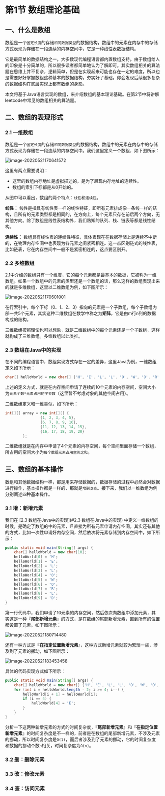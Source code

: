 # 第1节 数组理论基础

## 一、什么是数组

数组是一个`固定长度`的存储`相同数据类型`的数据结构，数组中的元素在内存中的存储方式表现为存储在一段连续的内存空间中，它是一种线性表数据结构。

它是最简单的数据结构之一，大多数现代编程语言都内置数组支持。由于数组给人的印象是十分简单的，所以很多读者都简单地认为了解即可。其实数组相关的算法题在思维上并不复杂，逻辑简单，但是在实现起来可能也存在一定的难度，所以也是需要好好掌握数组这种基本的数据结构，夯实好了基础，你会发现后续很多复杂的数据结构在底层实现上都有数组的身影。

本文将基于Java语言实现的数组，来介绍数组的基本理论基础。在第2节中将讲解leetcode中常见的数组相关的算法题。

## 二、数组的表现形式

### 2.1 一维数组

数组是一个`固定长度`的存储`相同数据类型`的数据结构，数组中的元素在内存中的存储方式表现为存储在一段连续的内存空间中。我们这里定义一个数组，如下图所示：

![image-20220521170641572](https://codingguide-1256975789.cos.ap-beijing.myqcloud.com/codingguide/img/image-20220521170641572.png)

这里有两点需要说明：

- 这里的数组内存地址是虚拟描述的，是为了展现内存地址的连续性。
- 数组的索引下标都是从0开始的。

从图中可以看出，数组的两个特点：`线性`和`连续性`。

**线性：** 线性是指具有线性表一样的线性特征，即所有元素排成像一条线一样的结构，且所有的元素类型都是相同的，在方向上，每个元素只存在前后两个方向，无其他方向。除了数组是线性表结构外，我们熟知的队列、栈、链表等都是线性结构。

**连续性：** 数组具有线性表的连续性特征，具体表现在在数据存储上是连续不中断的，在物理内存空间中也表现为各元素之间紧密相连。这一点区别链式的线性表，比如链表，它在内存空间中一般不是紧密相连的，这点要区别开。

### 2.2 多维数组

2.1中介绍的数组只有一个维度，它的每个元素都是最基本的数据，它被称为一维数组。如果一个数组中的元素的类型还是一个数组的话，那么这样的数组表现出来的就是多维数组，这里以二维数组为例，如下图所示：

![image-20220521170601001](https://codingguide-1256975789.cos.ap-beijing.myqcloud.com/codingguide/img/image-20220521170601001.png)

在行索引中，每个下标（0、1、2、3）指向的元素是一个子数组，每个子数组内部一共5个元素，其实这种二维数组在数学中称之为**矩阵**，它是由m行n列的数据构成的结构。

三维数组按照理论也可以想象，就是二维数组中的每个元素还是一个子数组，这样就构成了三维数组。多维数组以此类推。

### 2.3 数组在Java中的实现

在不同的编程语言中，数组实现方式存在一定的差异，这里Java为例，一维数组定义如下所示：

```java
char[] helloWorld = new char[] {'H', 'E', 'L', 'L', 'O', 'W', 'O', 'R', 'L', 'D'};
```

上述的定义方式，就是在内存空间申请了连续的10个元素的内存空间，空间大小为`元素个数*元素占用的字节数`（这里暂不考虑对象的其他空间占用）。

二维数组定义和一维类似，如下所示：

```java
int[][] array = new int[][] {
                {1, 2, 3, 4, 5},
                {6, 7, 8, 9, 10},
                {11, 12, 13, 14, 15},
                {16, 17, 18, 19, 20}
        };
```

二维数组就是在内存中申请了4个元素的内存空间，每个空间里面存储一个数组，所占用的空间大小为`每个数组元素占用空间之和`。

## 三、数组的基本操作

数组和其他数据结构一样，都是用来存储数据的，数据存储的过程中必然会对数据进行操作，基本操作都是一样的，那就是`增删改查`。接下来，我们以一维数组为例分别阐述四种基本操作。

### 3.1 增：新增元素

我们在 [2.3 数组在Java中的实现](#2.3 数组在Java中的实现) 中定义一维数组的时候，是确定了数组的中的元素，且直接为所有元素申请内存空间，其实还有其他的方式，比如一次性申请好内存空间，然后依次将元素存储到内存空间中，如下所示：

```java
public static void main(String[] args) {
    char[] helloWorld = new char[10];
    helloWorld[0] = 'H';
    helloWorld[1] = 'E';
    helloWorld[2] = 'L';
    helloWorld[3] = 'L';
    helloWorld[4] = 'O';
    helloWorld[5] = 'W';
    helloWorld[6] = 'O';
    helloWorld[7] = 'R';
    helloWorld[8] = 'L';
    helloWorld[9] = 'D';
}
```

第一行代码中，我们申请了10元素的内存空间，然后依次向数组中添加元素，其实这是一种『**尾部新增元素**』的方式，是在数组的尾部新增元素，直到所有的位置都设置了元素。如下图所示：

![image-20220521180714480](https://codingguide-1256975789.cos.ap-beijing.myqcloud.com/codingguide/img/image-20220521180714480.png)

还有一种方式是『**在指定位置新增元素**』，这种方式新增元素就较为繁琐一些，涉及到了元素的挪动，如下图所示：

![image-20220521183453458](https://codingguide-1256975789.cos.ap-beijing.myqcloud.com/codingguide/img/image-20220521183453458.png)

具体的代码实现方式如下所示：

```java
public static void main(String[] args) {
    char[] helloWorld = new char[] {'H', 'E', 'L', 'L', 'O', 'W', 'O', 'R', 'L', 'D'};
    for (int i = helloWorld.length - 2; i >= 4; i--) {
        helloWorld[i + 1] = helloWorld[i];
        if (i == 4) {
            helloWorld[4] = 'E';
        }
    }
}
```

分析一下这两种新增元素的方式的时间复杂度，『**尾部新增元素**』和『**在指定位置新增元素**』的时间复杂度是不一样的，前者是在数组的尾部新增元素，不涉及元素的挪动，所以时间复杂度是`O(1)`，而后者涉及到了元素的挪动，它的时间复杂度和数据的挪动个数`n`相关，时间复杂度为`O(n)`。

### 3.2 删：删除元素



### 3.3 改：修改元素

### 3.4 查：访问元素






